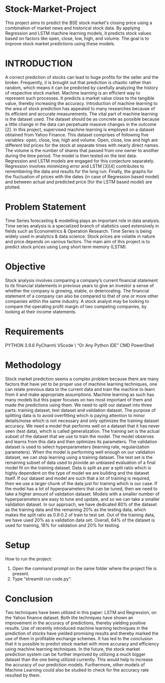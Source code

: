 # Stock-Market-Project
This project aims to predict the BSE stock market's closing price using a combination of market news and historical stock data. By applying Regression and LSTM machine learning models, it predicts stock values based on factors like open, close, low, high, and volume. The goal is to improve stock market predictions using these models.
# INTRODUCTION
A correct prediction of stocks can lead to huge profits for the seller and the broker. Frequently, it is brought out that prediction is chaotic rather than random, which means it can be predicted by carefully analyzing the history of respective stock market. Machine learning is an efficient way to represent such processes. It predicts a market value close to the tangible value, thereby increasing the accuracy. Introduction of machine learning to the area of stock prediction has appealed to many researches because of its efficient and accurate measurements. The vital part of machine learning is the dataset used. The dataset should be as concrete as possible because a little change in the data can perpetuate massive changes in the outcome [2]. In this project, supervised machine learning is employed on a dataset obtained from Yahoo Finance. This dataset comprises of following five variables: open, close, low, high and volume. Open, close, low and high are different bid prices for the stock at separate times with nearly direct names. The volume is the number of shares that passed from one owner to another during the time period. The model is then tested on the test data. Regression and LSTM models are engaged for this conjecture separately. Regression involves minimizing error and LSTM [3][4] contributes to remembering the data and results for the long run. Finally, the graphs for the fluctuation of prices with the dates (in case of Regression based model) and between actual and predicted price (for the LSTM based model) are plotted.
# Problem Statement
Time Series forecasting & modelling plays an important role in data analysis. Time series analysis is a specialized branch of statistics used extensively in fields such as Econometrics & Operation Research. Time Series is being widely used in analytics & data science. Stock prices are volatile in nature and price depends on various factors. The main aim of this project is to predict stock prices using Long short term memory (LSTM).
# Objective
Stock analysis involves comparing a company’s current financial statement to its financial statements in previous years to give an investor a sense of whether the company is growing, stable, or deteriorating. The financial statement of a company can also be compared to that of one or more other companies within the same industry. A stock analyst may be looking to compare the operating profit margin of two competing companies, by looking at their income statements.
# Requirements
PYTHON 3.9.6
PyCharm\ VScode \ “Or Any Python IDE”
CMD
PowerShell
# Methodology
Stock market prediction seems a complex problem because there are many factors that have yet to be proper use of machine learning techniques, one can relate previous data to the current data and train the machine to learn from it and make appropriate assumptions. Machine learning as such has many models but this paper focuses on two most important of them and made the predictions using them. We need to split our dataset into three parts: training dataset, test dataset and validation dataset. The purpose of splitting data is to avoid overfitting which is paying attention to minor details/noise which is not necessary and only optimizes the training dataset accuracy. We need a model that performs well on a dataset that it has never seen (test data), which is called generalization. The training set is the actual subset of the dataset that we use to train the model. The model observes and learns from this data and then optimizes its parameters. The validation dataset is used to select hyperparameters (learning rate, regularization parameters). When the model is performing well enough on our validation dataset, we can stop learning using a training dataset. The test set is the remaining subset of data used to provide an unbiased evaluation of a final model fit on the training dataset. Data is split as per a split ratio which is highly dependent on the type of model we are building and the dataset itself. If our dataset and model are such that a lot of training is required, then we use a larger chunk of the data just for training which is our case. If the model has a lot of hyperparameters that can be tuned, then we need to take a higher amount of validation dataset. Models with a smaller number of hyperparameters are easy to tune and update, and so we can take a smaller validation dataset. In our approach, we have dedicated 80% of the dataset as the training data and the remaining 20% as the testing data, which makes the split ratio as 0.8:0.2 of train to test set. Out of the training data, we have used 20% as a validation data set. Overall, 64% of the dataset is used for training, 16% for validation and 20% for testing.
# Setup
How to run the project:
1. Open the command prompt on the same folder where the project file is present.
2. Type “streamlit run code.py”.
# Conclusion
Two techniques have been utilized in this paper: LSTM and Regression, on the Yahoo finance dataset. Both the techniques have shown an improvement in the accuracy of predictions, thereby yielding positive results. Use of recently introduced machine learning techniques in the prediction of stocks have yielded promising results and thereby marked the use of them in profitable exchange schemes. It has led to the conclusion that it is possible to predict stock market with more accuracy and efficiency using machine learning techniques. In the future, the stock market prediction system can be further improved by utilizing a much bigger dataset than the one being utilized currently. This would help to increase the accuracy of our prediction models. Furthermore, other models of Machine Learning could also be studied to check for the accuracy rate resulted by them.
